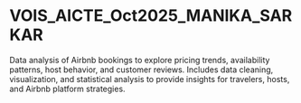 # VOIS_AICTE_Oct2025_MANIKA_SARKAR
Data analysis of Airbnb bookings to explore pricing trends, availability patterns, host behavior, and customer reviews. Includes data cleaning, visualization, and statistical analysis to provide insights for travelers, hosts, and Airbnb platform strategies.
